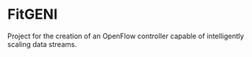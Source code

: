 FitGENI
=======

Project for the creation of an OpenFlow controller capable of intelligently scaling data streams.
